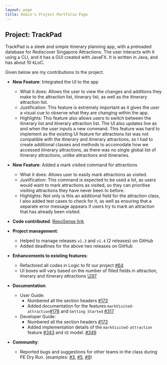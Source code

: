 ```yaml
---
layout: page
title: Robin's Project Portfolio Page
---
```


## Project: TrackPad

TrackPad is a sleek and simple itinerary planning app, with a preloaded database for Rediscover Singapore Attractions. The user interacts with it using a CLI, and it has a GUI created with JavaFX. It is written in Java, and has about 10 kLoC.

Given below are my contributions to the project.

* **New Feature**: Integrated the UI to the app
  * What it does: Allows the user to view the changes and additions they make to the attraction list, itinerary list, as well as the itinerary attraction list.
  * Justification: This feature is extremely important as it gives the user a visual cue to observe what they are changing within the app.
  * Highlights: This feature also allows users to switch between the itinerary list and itinerary attraction list. The UI also updates live as and when the user inputs a new command. This feature was hard to implement as the existing UI feature for attractions list was not compatible with the itinerary and itinerary attractions,
    so I had to create additional classes and methods to accomodate how we accessed itinerary attractions, as there was no single global list of itinerary attractions, unlike attractions and itineraries.

* **New Feature**: Added a mark visited command for attractions
  * What it does: Allows user to easily mark attractions as visited.
  * Justification: This command is expected to be used a lot, as users would want to mark attractions as visited, so they can prioritise visiting attractions they have never been to before.
  * Highlights: Not only is this an additional field for the attraction class, I also added test cases to check for it, as well as ensuring that a separate error message appears if users try to mark an attraction that has already been visited.

* **Code contributed**: [RepoSense link](https://nus-cs2103-ay2021s1.github.io/tp-dashboard/#breakdown=true&search=robinho98&sort=groupTitle&sortWithin=title&since=2020-08-14&timeframe=commit&mergegroup=&groupSelect=groupByRepos&checkedFileTypes=docs~functional-code~test-code~other)

* **Project management**:
  * Helped to manage releases `v1.3` and `v1.4` (2 releases) on GitHub
  * Added deadlines for the above two releases on GitHub

* **Enhancements to existing features**:
  * Refactored all codes in Logic to fit our project [\#64](https://github.com/AY2021S1-CS2103T-T09-3/tp/pull/64)
  * UI boxes will vary based on the number of filled fields in attraction, itnerary and itinerary attractions [\297](https://github.com/AY2021S1-CS2103T-T09-3/tp/pull/297)
  
* **Documentation**:
  * User Guide:
    * Numbered all the section headers [\#173](https://github.com/AY2021S1-CS2103T-T09-3/tp/pull/173/files)
    * Added documentation for the features `markVisited-attraction`[\#178](https://github.com/AY2021S1-CS2103T-T09-3/tp/pull/178/files) and `Getting Started` [\#317](https://github.com/AY2021S1-CS2103T-T09-3/tp/pull/317/files)
  * Developer Guide:
    * Numbered all the section headers [\#173](https://github.com/AY2021S1-CS2103T-T09-3/tp/pull/173/files)
    * Added implementation details of the `markVisited-attraction` feature [\#343](https://github.com/AY2021S1-CS2103T-T09-3/tp/pull/343) and `UI` model. [\#349](https://github.com/AY2021S1-CS2103T-T09-3/tp/pull/349)

* **Community**:
  * Reported bugs and suggestions for other teams in the class during PE Dry Run. (examples: [\#3](https://github.com/Robinho98/ped/issues/3), [\#5](https://github.com/Robinho98/ped/issues/5), [\#9](https://github.com/Robinho98/ped/issues/9))
